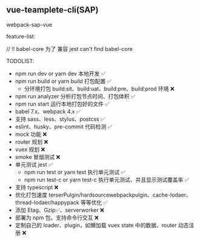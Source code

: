 ## vue-teamplete-cli(SAP)

webpack-sap-vue

feature-list:

// !! babel-core 为了 兼容 jest can't find babel-core

TODOLIST:

- npm run dev or yarn dev 本地开发 ✅
- npm run build or yarn build 打包配置 ✅
  - 分环境打包 build:sit、build:uat、build:pre、build:prod 环境 ❌
- npm run analyzer 分析打包节点时间、打包体积 ✅
- npm run start 运行本地打包好的文件 ✅
- babel 7.x、webpack 4.x ✅
- 支持 sass、less、stylus、postcss ✅
- eslint、husky、pre-commit 代码检测 ✅
- mock 功能 ❌
- router 规划 ❌
- vuex 规划 ❌
- smoke 冒烟测试 ❌
- 单元测试 jest ✅
  - npm run test or yarn test 执行单元测试 ✅
  - npm run test-c or yarn test-c 执行单元测试、并且显示测试覆盖率 ✅
- 支持 typescript ❌
- 优化打包速度 terserPulgin/hardsourcewebpackpulgin、cache-lodaer、thread-lodaer/happypack 等等优化 ✅
- 添加 Etag、Gzip✅、serverworker ❌
- 部署为 npm 包，支持命令行交互 ❌
- 定制自己的 loader、plugin，如懒加载 vuex state 中的数据、router 动态注册 ❌
